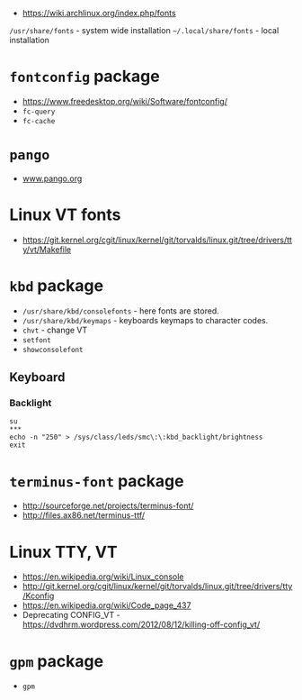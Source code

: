 - https://wiki.archlinux.org/index.php/fonts

`/usr/share/fonts` - system wide installation
`~/.local/share/fonts` - local installation

# `fontconfig` package
- https://www.freedesktop.org/wiki/Software/fontconfig/
- `fc-query`
- `fc-cache`

# `pango`
- www.pango.org

# Linux VT fonts
- https://git.kernel.org/cgit/linux/kernel/git/torvalds/linux.git/tree/drivers/tty/vt/Makefile

# `kbd` package
- `/usr/share/kbd/consolefonts` - here fonts are stored.
- `/usr/share/kbd/keymaps` - keyboards keymaps to character codes.
- `chvt` - change VT
- `setfont`
- `showconsolefont`

## Keyboard
### Backlight
```
su
***
echo -n "250" > /sys/class/leds/smc\:\:kbd_backlight/brightness
exit
```

# `terminus-font` package
- http://sourceforge.net/projects/terminus-font/
- http://files.ax86.net/terminus-ttf/


# Linux TTY, VT
- https://en.wikipedia.org/wiki/Linux_console
- http://git.kernel.org/cgit/linux/kernel/git/torvalds/linux.git/tree/drivers/tty/Kconfig
- https://en.wikipedia.org/wiki/Code_page_437
- Deprecating CONFIG_VT - https://dvdhrm.wordpress.com/2012/08/12/killing-off-config_vt/

# `gpm` package
- `gpm`
